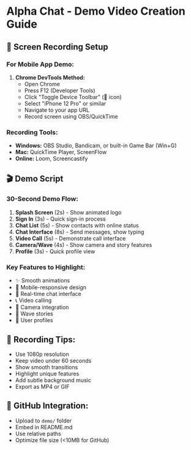 # Alpha Chat - Demo Video Creation Guide

## 📱 Screen Recording Setup

### For Mobile App Demo:
1. **Chrome DevTools Method:**
   - Open Chrome
   - Press F12 (Developer Tools)
   - Click "Toggle Device Toolbar" (📱 icon)
   - Select "iPhone 12 Pro" or similar
   - Navigate to your app URL
   - Record screen using OBS/QuickTime

### Recording Tools:
- **Windows:** OBS Studio, Bandicam, or built-in Game Bar (Win+G)
- **Mac:** QuickTime Player, ScreenFlow
- **Online:** Loom, Screencastify

## 🎬 Demo Script

### 30-Second Demo Flow:
1. **Splash Screen** (2s) - Show animated logo
2. **Sign In** (3s) - Quick sign-in process
3. **Chat List** (5s) - Show contacts with online status
4. **Chat Interface** (8s) - Send messages, show typing
5. **Video Call** (5s) - Demonstrate call interface
6. **Camera/Wave** (4s) - Show camera and story features
7. **Profile** (3s) - Quick profile view

### Key Features to Highlight:
- ✨ Smooth animations
- 📱 Mobile-responsive design
- 💬 Real-time chat interface
- 📞 Video calling
- 📸 Camera integration
- 🌊 Wave stories
- 👤 User profiles

## 📝 Recording Tips:
- Use 1080p resolution
- Keep video under 60 seconds
- Show smooth transitions
- Highlight unique features
- Add subtle background music
- Export as MP4 or GIF

## 🔗 GitHub Integration:
- Upload to `demo/` folder
- Embed in README.md
- Use relative paths
- Optimize file size (<10MB for GitHub)